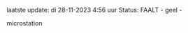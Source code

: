laatste update: 
di 28-11-2023  4:56   uur 
Status: FAALT - geel - 
<div class="service R">microstation</div>